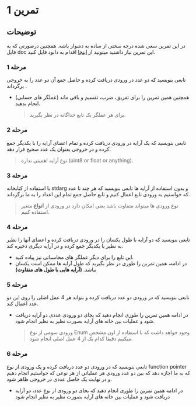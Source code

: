 # تمرین 1

## توضیحات
در این تمرین سعی شده درجه سختی از ساده به دشوار باشه.
همچنین درصورتی که به فایل doc این تمرین نیاز داشتید میتونید از [اینجا](https://github.com/hamsaco/Embedded-C-Questions/tree/main/Questions/quiz-1/readme.rtl.docx) اقدام به دانود فایل کنید.

### مرحله 1
تابعی بنویسید که دو عدد در ورودی دریافت کرده و حاصل جمع آن دو عدد را به خروجی برگرداند .
- همچنین همین تمرین را برای تفریق، ضرب، تقسیم و باقی ماند (عملگر های حسابی) انجام بدهید.
	> برای هر عملگر یک تابع جداگانه در نظر بگیرید.

### مرحله 2
تابعی بنویسید که یک آرایه در ورودی دریافت کرده و تمام اعضای آرایه را با یکدیگر جمع کرده و در خروجی بعنوان یک عدد صحیح قرار دهد.
> نوع آرایه اهمیتی نداره (uint8 or float or anything).

### مرحله 3
با استفاده از کتابخانه stdarg و بدون استفاده از آرایه ها تابعی بنویسید که هر چند تا عدد که خواستیم به ورودی تابع اعمال کنیم و تابع حاصل جمع تمام این اعداد را به ما برگرداند.
> نوع ورودی ها میتواند متفاوت باشد یعنی امکان دارد در ورودی از **انواع** متغیر استفاده کنیم.

### مرحله 4
تابعی بنویسید که دو آرایه با طول یکسان را در ورودی دریافت کرده و اعضای آنها را نظیر به نظیر با یکدیگر جمع کرده و در آرایه دیگری ذخیره کند.
- این تابع را برای دیگر عملگر های محاسباتی نیز پیاده کنید.
-  در ادامه، همین تمرین را طوری در نظر بگیرید که طول آرایه ها ممکن است یکسان نباشد. **(آرایه هایی با طول های متفاوت)**

### مرحله 5
تابعی بنویسید که در ورودی دو عدد دریافت کرده و بتواند هر 4 عمل اصلی را روی این دو عدد اعمال کند.
- در ادامه همین تمرین را طوری انجام دهید که بجای دو ورودی عددی دو آرایه دریافت شود و عملیات بین خانه های آرایه بصورت نظیر به نظیر انجام شود.
	> ورودی سومی از نوع Enum وجود خواهد داشت که با استفاده از اون مشخص میکنیم دقیقا کدام یک از 4 عمل اصلی انجام شود.
   
### مرحله 6
تابعی بنویسید که در ورودی دو عدد دریافت کرده و یک ورودی از نوع function pointer که به ما اجازه دهد که بین دو عدد ورودی هر عملیاتی از هر نوعی که خواستیم انجام دهیم و در نهایت یک حاصل عددی در خروجی ظاهر شود. 
- در ادامه همین تمرین را طوری انجام دهید که بجای دو ورودی از نوع عدد، دو آرایه دریافت شود و عملیات بین خانه های آرایه بصورت نظیر به نظیر انجام شود 

   
